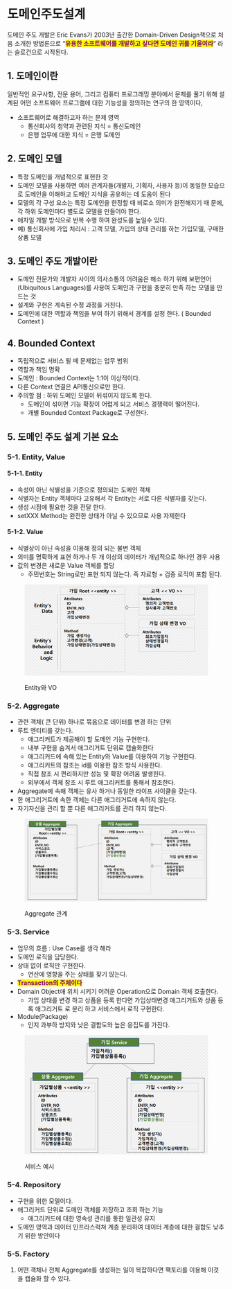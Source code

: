 # 도메인주도설계

도메인 주도 개발은 Eric Evans가 2003년 출간한 Domain-Driven Design책으로 처음 소개한 방법론으로 “<mark style="color:purple;">**유용한 소프트웨어를 개발하고 싶다면 도메인 귀를 기울여라**</mark>“ 라는 슬로건으로 시작된다.

## 1. 도메인이란

일반적인 요구사항, 전문 용어, 그리고 컴퓨터 프로그래밍 분야에서 문제를 풀기 위해 설계된 어떤 소프트웨어 프로그램에 대한 기능성을 정의하는 연구의 한 영역이다,

* 소프트웨어로 해결하고자 하는 문제 영역
  * 통신회사의 청약과 관련된 지식 = 통신도메인
  * 은행 업무에 대한 지식 = 은행 도메인

## 2.  도메인 모델

* 특정 도메인을 개념적으로 표현한 것
* 도메인 모델을 사용하면 여러 관계자들(개발자, 기획자, 사용자 등)이 동일한 모습으로 도메인을 이해하고 도메인 지식을 공유하는 데 도움이 된다
* 모델의 각 구성 요소는 특정 도메인을 한정할 때 비로소 의미가 완전해지기 때 문에, 각 하위 도메인마다 별도로 모델을 만들어야 한다.
* 애자일 개발 방식으로 반복 수행 하여 완성도를 높일수 있다.
* 예) 통신회사에 가입 처리시 : 고객 모델, 가입의 상태 관리를 하는 가입모델, 구매한 상품 모델

## 3. 도메인 주도 개발이란&#x20;

* 도메인 전문가와 개발자 사이의 의사소통의 어려움은 해소 하기 위해 보편언어 (Ubiquitous Languages)를 사용여 도메인과 구현을 충분히 만족 하는 모델을 만드는 것
* 설계와 구현은 계속된 수정 과정을 거친다.
* 도메인에 대한 역할과 책임을 부여 하기 위해서 경계를 설정 한다. ( Bounded Context )

## 4. Bounded Context

* 독립적으로 서비스 될 떼 문제없는 업무 범위
* 역할과 책임 명확
* 도메인 : Bounded Context는 1:1이 이상적이다.
* 다른 Context 연결은 API통신으로만 한다.
* 주의할 점 : 하위 도메인 모델이 뒤섞이지 않도록 한다.
  * &#x20;도메인이 섞이면 기능 확장이 어렵게 되고 서비스 경쟁력이 떨어진다.
  * 개별 Bounded Context Package로 구성한다.

## 5. 도메인 주도 설계 기본 요소

### 5-1. Entity, Value

#### 5-1-1. Entity

* 속성이 아닌 식별성을 기준으로 정의되는 도메인 객체&#x20;
* 식별자는 Entity 객체마다 고유해서 각 Entity는 서로 다른 식별자를 갖는다.&#x20;
* 생성 시점에 필요한 것을 전달 한다.&#x20;
* &#x20;setXXX Method는 완전한 상태가 아닐 수 있으므로 사용 자제한다

#### 5-1-2. Value

* 식별상이 아닌 속성을 이용해 정의 되는 불변 객체&#x20;
* 의미를 명확하게 표현 하거나 두 개 이상의 데이터가 개념적으로 하나인 경우 사용&#x20;
* 값의 변경은 새로운 Value 객체를 할당&#x20;
  * &#x20;주민번호는 String로만 표현 되지 않는다. 즉 자료형 + 검증 로직이 포함 된다.

<figure><img src="../.gitbook/assets/image (96).png" alt=""><figcaption><p>Entity와 VO</p></figcaption></figure>

### 5-2. Aggregate

* 관련 객체( 큰  단위) 하나로 묶음으로 데이터를 변경 하는 단위
* 루트 엔티티를 갖는다.&#x20;
  * 애그리커트가 제공해야 할 도메인 기능 구현한다.&#x20;
  * 내부 구현을 숨겨서 애그리거트 단위로 캡슐화한다&#x20;
  * 애그리커드에 속해 있는 Entity와 Value를 이용하여 기능 구현한다.&#x20;
  * 애그리커트의 참조는 id를 이용한 참조 방식 사용한다.&#x20;
  * 직접 참조 시 편리하지만 성능 및 확장 어려움 발생힌다.
  * 외부에서 객체 참조 시 루트 애그리커트를 통해서 참조한다.
* Aggregate에 속해 객체는 유사 하거나 동일한 라이프 사이클을 갖는다.
* 한 애그리거트에 속한 객체는 다른 애그리거트에 속하지 않는다.
* 자기자신을 관리 할 뿐 다른 애그리커트를 관리 하지 않는다.

<figure><img src="../.gitbook/assets/image (97).png" alt=""><figcaption><p>Aggregate 관계</p></figcaption></figure>

### 5-3. Service

* 업무의 흐름 : Use Case를 생각 해라
* 도메인 로직을 담당한다.
* 상태 없이 로직만 구현한다.
  * 연산에 영향을 주는 상태를 잦기 않는다.
* <mark style="color:purple;">**Transaction의 주체이다**</mark>
* Domain Object애 위치 시키기 어려운 Operation으로 Domain 객체 호출한다.
  * 가입 상태를 변경 하고 상품을 등록 한다면 가입상태변경 애그리거트와 상품 등록 애그리거트 로 분리 하고 서비스에서 로직 구현한다.
* Module(Package)&#x20;
  * 인지 과부하 방지와 낮은 결합도와 높은 응집도를 가진다.

<figure><img src="../.gitbook/assets/image (98).png" alt=""><figcaption><p>서비스 예시</p></figcaption></figure>

### 5-4. Repository

* 구현을 위한 모델이다.
* 애그리커드 단위로 도메인 객체를 저장하고 조회 하는 기능&#x20;
  * &#x20;애그리커드에 대한 영속성 관리를 통한 일관성 유지
* 도메인 영역과 데이터 인프라스럭쳐 계층 분리하여 데이터 계층에 대한 결합도 낮추기 위한 방안이다

### 5-5. Factory

1. 어떤 객체나 전체 Aggregate를 생성하는 일이 복잡하다면 팩토리를 이용해 이것 을 캡슐화 할 수 있다.

